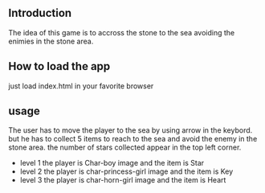 ## Introduction

The idea of this game is to accross the stone to the sea avoiding the enimies in the stone area.

## How to load the app

just load index.html in your favorite browser

## usage

The user has to move the player to the sea by using arrow in the keybord. but he has to collect 5 items to reach to the sea and avoid the enemy in the stone area. the number of stars collected appear in the top left corner.



 - level 1 the player is Char-boy image and the item is Star
 - level 2 the player is char-princess-girl image and the item is Key
 - level 3 the player is char-horn-girl image and the item is Heart

